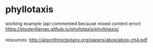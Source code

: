 # phyllotaxis

working example (api commented because mixed content error) https://elsolenllamas.github.io/phyllotaxis/phyllotaxis/ <br/><br/>
resources: http://algorithmicbotany.org/papers/abop/abop-ch4.pdf
